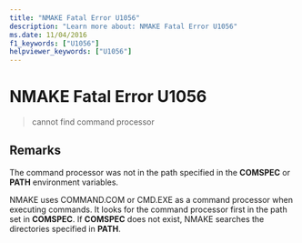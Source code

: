 ```yaml
---
title: "NMAKE Fatal Error U1056"
description: "Learn more about: NMAKE Fatal Error U1056"
ms.date: 11/04/2016
f1_keywords: ["U1056"]
helpviewer_keywords: ["U1056"]
---
```

# NMAKE Fatal Error U1056

> cannot find command processor

## Remarks

The command processor was not in the path specified in the **COMSPEC** or **PATH** environment variables.

NMAKE uses COMMAND.COM or CMD.EXE as a command processor when executing commands. It looks for the command processor first in the path set in **COMSPEC**. If **COMSPEC** does not exist, NMAKE searches the directories specified in **PATH**.
